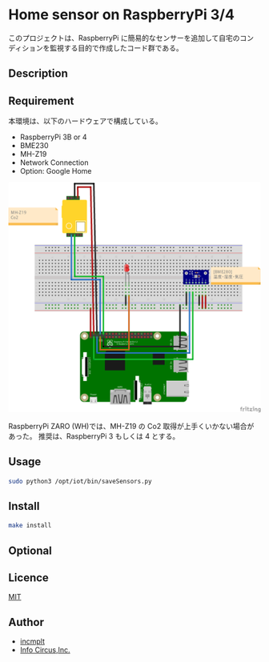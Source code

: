 # Home sensor on RaspberryPi 3/4

このプロジェクトは、RaspberryPi に簡易的なセンサーを追加して自宅のコンディションを監視する目的で作成したコード群である。

## Description

## Requirement

本環境は、以下のハードウェアで構成している。

* RaspberryPi 3B or 4
* BME230
* MH-Z19
* Network Connection
* Option: Google Home

![Home Sensors](/doc/RaspberryPi-HomeSensors.png)

RaspberryPi ZARO (WH)では、MH-Z19 の Co2 取得が上手くいかない場合があった。
推奨は、RaspberryPi 3 もしくは 4 とする。

## Usage

```bash
sudo python3 /opt/iot/bin/saveSensors.py
```

## Install

```bash
make install
```

## Optional

## Licence

[MIT](https://github.com/tcnksm/tool/blob/master/LICENCE)

## Author

* [incmplt](https://www.incmplt.net/)
* [Info Circus,Inc.](https://www.infocircus.jp/)
